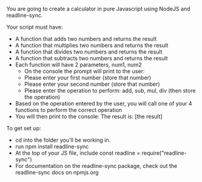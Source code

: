 You are going to create a calculator in pure Javascript using NodeJS and readline-sync.

Your script must have:
* A function that adds two numbers and returns the result
* A function that multiplies two numbers and returns the result
* A function that divides two numbers and returns the result
* A function that subtracts two numbers and returns the result
* Each function will have 2 parameters, num1, num2
  * On the console the prompt will print to the user:
  * Please enter your first number (store that number)
  * Please enter your second number (store that number)
  * Please enter the operation to perform: add, sub, mul, div (then store the operation)
* Based on the operation entered by the user, you will call one of your 4 functions to perform the correct operation
* You will then print to the console: The result is: [the result]

To get set up:
* cd into the folder you'll be working in.
* run npm install readline-sync
* At the top of your JS file, include const readline = require("readline-sync")
* For documentation on the readline-sync package, check out the readline-sync docs on npmjs.org